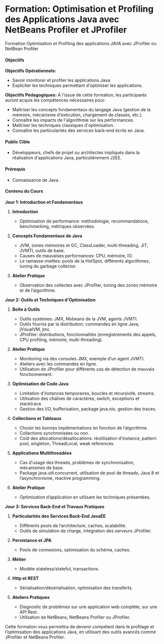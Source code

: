 # Formation: Optimisation et Profiling des Applications Java avec NetBeans Profiler et JProfiler
Formation Optimisation et Profiling des applications JAVA avec JProfiler ou NetBean Profiler

#### Objectifs
**Objectifs Opérationnels:**
- Savoir monitorer et profiler les applications Java.
- Expliciter les techniques permettant d'optimiser les applications.

**Objectifs Pédagogiques:**
À l'issue de cette formation, les participants auront acquis les compétences nécessaires pour:
- Maîtriser les concepts fondamentaux du langage Java (gestion de la mémoire, mécanisme d'exécution, chargement de classes, etc.).
- Connaître les impacts de l'algorithmie sur les performances.
- Maîtriser les techniques classiques d'optimisation.
- Connaître les particularités des services back-end écrits en Java.

#### Public Cible
- Développeurs, chefs de projet ou architectes impliqués dans la réalisation d'applications Java, particulièrement J2EE.

#### Prérequis
- Connaissance de Java.

#### Contenu du Cours

**Jour 1: Introduction et Fondamentaux**
1. **Introduction**
   - Optimisation de performance: méthodologie, recommandations, benchmarking, métriques observées.

2. **Concepts Fondamentaux de Java**
   - JVM, zones mémoires et GC, ClassLoader, multi-threading, JIT, JVMTI, outils de base.
   - Causes de mauvaises performances: CPU, mémoire, IO.
   - Le ramasse-miettes: pools de la HotSpot, différents algorithmes, tuning du garbage collector.

3. **Atelier Pratique**
   - Observation des collectes avec JProfiler, tuning des zones mémoire et de l’algorithme.

**Jour 2: Outils et Techniques d'Optimisation**
1. **Boîte à Outils**
   - Outils systèmes: JMX, Mxbeans de la JVM, agents JVMTI.
   - Outils fournis par la distribution: commandes en ligne Java, jVisualVM, jmc.
   - JProfiler: distributions, fonctionnalités (enregistrements des appels, CPU profiling, mémoire, multi-threading).

2. **Atelier Pratique**
   - Monitoring via des consoles JMX, exemple d’un agent JVMTI.
   - Ateliers avec les commandes en ligne.
   - Utilisation de JProfiler pour différents cas de détection de mauvais fonctionnement.

3. **Optimisation de Code Java**
   - Limitation d'instances temporaires, boucles et récursivité, streams.
   - Utilisation des chaînes de caractères, switch, exceptions et stacktrace.
   - Gestion des I/O, bufferisation, package java.nio, gestion des traces.

4. **Collections et Tableaux**
   - Choisir les bonnes implémentations en fonction de l’algorithme.
   - Collections synchronisées ou non.
   - Coût des allocations/désallocations: réutilisation d'instance, pattern pool, singleton, ThreadLocal, weak references.

5. **Applications Multithreadées**
   - Cas d'usage des threads, problèmes de synchronisation, mécanismes de base.
   - Package java.util.concurrent, utilisation de pool de threads, Java 8 et l’asynchronisme, reactive programming.

6. **Atelier Pratique**
   - Optimisation d’application en utilisant les techniques présentées.

**Jour 3: Services Back-End et Travaux Pratiques**
1. **Particularités des Services Back-End JavaEE**
   - Différents pools de l’architecture, caches, scalabilité.
   - Outils de simulation de charge, intégration des serveurs JProfiler.

2. **Persistance et JPA**
   - Pools de connexions, optimisation du schéma, caches.

3. **Métier**
   - Modèle stateless/stateful, transactions.

4. **Http et REST**
   - Sérialisation/désérialisation, optimisation des transferts.

5. **Ateliers Pratiques**
   - Diagnostic de problèmes sur une application web complète, sur une API Rest.
   - Utilisation de NetBeans, NetBeans Profiler ou JProfiler.

Cette formation vous permettra de devenir compétent dans le profilage et l’optimisation des applications Java, en utilisant des outils avancés comme JProfiler et NetBeans Profiler.
